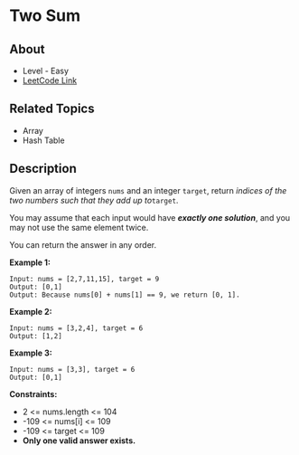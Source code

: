 # Two Sum

## About 

* Level - Easy
* [LeetCode Link](https://leetcode.com/problems/two-sum/)

## Related Topics

* Array
* Hash Table

## Description
Given an array of integers `nums` and an integer `target`, return *indices of the two numbers such that they add up to*`target`.

You may assume that each input would have ***exactly one solution***, and you may not use the same element twice.

You can return the answer in any order.

**Example 1:**

    Input: nums = [2,7,11,15], target = 9
    Output: [0,1]
    Output: Because nums[0] + nums[1] == 9, we return [0, 1].

**Example 2:**

    Input: nums = [3,2,4], target = 6
    Output: [1,2]

**Example 3:**

    Input: nums = [3,3], target = 6
    Output: [0,1]

**Constraints:**

-   2 <= nums.length <= 104
-   -109 <= nums[i] <= 109
-   -109 <= target <= 109
-   **Only one valid answer exists.**
